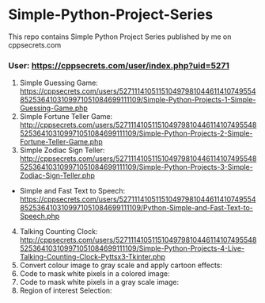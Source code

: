 # Simple-Python-Project-Series
This repo contains Simple Python Project Series published by me on cppsecrets.com
### User: https://cppsecrets.com/user/index.php?uid=5271

1. Simple Guessing Game: https://cppsecrets.com/users/5271114105115104979810446114107495548525364103109971051084699111109/Simple-Python-Projects-1-Simple-Guessing-Game.php
2. Simple Fortune Teller Game: http://cppsecrets.com/users/5271114105115104979810446114107495548525364103109971051084699111109/Simple-Python-Projects-2-Simple-Fortune-Teller-Game.php
3. Simple Zodiac Sign Teller: http://cppsecrets.com/users/5271114105115104979810446114107495548525364103109971051084699111109/Simple-Python-Projects-3-Simple-Zodiac-Sign-Teller.php
* Simple and Fast Text to Speech: https://cppsecrets.com/users/5271114105115104979810446114107495548525364103109971051084699111109/Python-Simple-and-Fast-Text-to-Speech.php
4. Talking Counting Clock: http://cppsecrets.com/users/5271114105115104979810446114107495548525364103109971051084699111109/Simple-Python-Projects-4-Live-Talking-Counting-Clock-Pyttsx3-Tkinter.php
5. Convert colour image to gray scale and apply cartoon effects: 
6. Code to mask white pixels in a colored image: 
7. Code to mask white pixels in a gray scale image: 
8. Region of interest Selection: 
